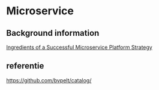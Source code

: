 # Microservice

## Background information
[Ingredients of a Successful Microservice Platform Strategy](https://www.youtube.com/watch?v=AtoYhC53sXE)

## referentie
https://github.com/bvpelt/catalog/ 